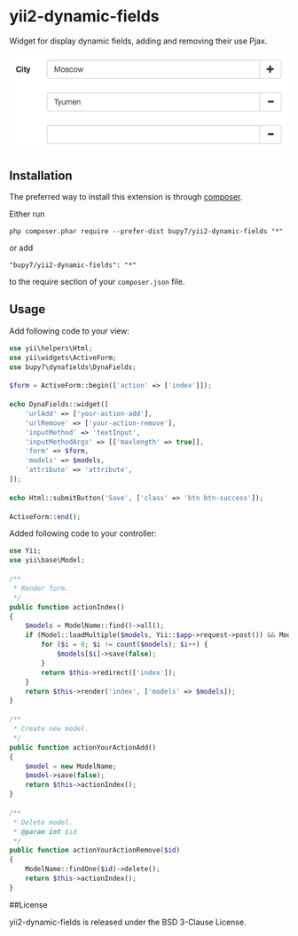 yii2-dynamic-fields
==================
Widget for display dynamic fields, adding and removing their use Pjax.

![Screenshot](screenshot.png)

Installation
------------

The preferred way to install this extension is through [composer](http://getcomposer.org/download/).

Either run

```
php composer.phar require --prefer-dist bupy7/yii2-dynamic-fields "*"
```

or add

```
"bupy7/yii2-dynamic-fields": "*"
```

to the require section of your `composer.json` file.


Usage
-----

Add following code to your view:

```php
use yii\helpers\Html;
use yii\widgets\ActiveForm;
use bupy7\dynafields\DynaFields;

$form = ActiveForm::begin(['action' => ['index']]);

echo DynaFields::widget([
    'urlAdd' => ['your-action-add'],
    'urlRemove' => ['your-action-remove'],
    'inputMethod' => 'textInput',
    'inputMethodArgs' => [['maxlength' => true]],
    'form' => $form,
    'models' => $models,
    'attribute' => 'attribute',
]);

echo Html::submitButton('Save', ['class' => 'btn btn-success']);

ActiveForm::end();
```

Added following code to your controller:

```php
use Yii;
use yii\base\Model;

/**
 * Render form.
 */
public function actionIndex() 
{
    $models = ModelName::find()->all();
    if (Model::loadMultiple($models, Yii::$app->request->post()) && Model::validateMultiple($models)) {
        for ($i = 0; $i != count($models); $i++) {
            $models[$i]->save(false);
        }
        return $this->redirect(['index']);
    }
    return $this->render('index', ['models' => $models]); 
}

/**
 * Create new model.
 */
public function actionYourActionAdd()
{ 
    $model = new ModelName;
    $model->save(false);
    return $this->actionIndex();
}

/**
 * Delete model.
 * @param int $id
 */
public function actionYourActionRemove($id)
{
    ModelName::findOne($id)->delete();
    return $this->actionIndex();
}
```

##License

yii2-dynamic-fields is released under the BSD 3-Clause License.
